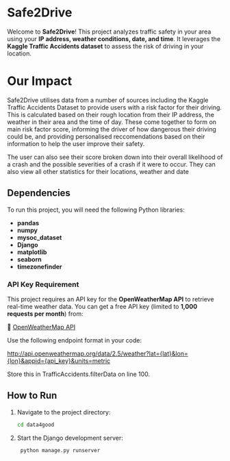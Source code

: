 # Safe2Drive  

Welcome to **Safe2Drive**! This project analyzes traffic safety in your area using your **IP address, weather conditions, date, and time**. It leverages the **Kaggle Traffic Accidents dataset** to assess the risk of driving in your location.  

# Our Impact

Safe2Drive utilises data from a number of sources including the Kaggle Traffic Accidents Dataset to provide users with a risk factor for their driving. This is calculated based on their rough location from their IP address, the weather in their area and the time of day. These come together to form on main risk factor score, informing the driver of how dangerous their driving could be, and providing personalised reccomendations based on their information to help the user improve their safety.

The user can also see their score broken down into their overall likelihood of a crash and the possible severities of a crash if it were to occur. They can also view all other statistics for their locations, weather and date


## Dependencies  

To run this project, you will need the following Python libraries:  

- **pandas**  
- **numpy**  
- **mysoc_dataset**  
- **Django**  
- **matplotlib**  
- **seaborn**
- **timezonefinder**

### API Key Requirement  

This project requires an API key for the **OpenWeatherMap API** to retrieve real-time weather data. You can get a free API key (limited to **1,000 requests per month**) from:  

🔗 [OpenWeatherMap API](https://openweathermap.org/api)  

Use the following endpoint format in your code:  

http://api.openweathermap.org/data/2.5/weather?lat={lat}&lon={lon}&appid={api_key}&units=metric

Store this in TrafficAccidents.filterData on line 100.

## How to Run  

1. Navigate to the project directory:  
   ```sh
   cd data4good
2. Start the Django development server:
   ```sh
    python manage.py runserver
